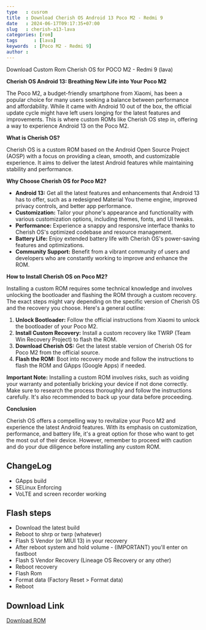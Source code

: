 ```yaml
---
type   : cusrom
title  : Download Cherish OS Android 13 Poco M2 - Redmi 9
date   : 2024-06-17T09:17:35+07:00
slug   : cherish-a13-lava
categories: [rom]
tags      : [lava]
keywords  : [Poco M2 - Redmi 9]
author : 
---
```


Download Custom Rom Cherish OS for POCO M2 - Redmi 9 (lava)

**Cherish OS Android 13: Breathing New Life into Your Poco M2**

The Poco M2, a budget-friendly smartphone from Xiaomi, has been a popular choice for many users seeking a balance between performance and affordability. While it came with Android 10 out of the box, the official update cycle might have left users longing for the latest features and improvements. This is where custom ROMs like Cherish OS step in, offering a way to experience Android 13 on the Poco M2.

**What is Cherish OS?**

Cherish OS is a custom ROM based on the Android Open Source Project (AOSP) with a focus on providing a clean, smooth, and customizable experience. It aims to deliver the latest Android features while maintaining stability and performance.

**Why Choose Cherish OS for Poco M2?**

* **Android 13:** Get all the latest features and enhancements that Android 13 has to offer, such as a redesigned Material You theme engine, improved privacy controls, and better app performance.
* **Customization:** Tailor your phone's appearance and functionality with various customization options, including themes, fonts, and UI tweaks.
* **Performance:** Experience a snappy and responsive interface thanks to Cherish OS's optimized codebase and resource management.
* **Battery Life:** Enjoy extended battery life with Cherish OS's power-saving features and optimizations.
* **Community Support:** Benefit from a vibrant community of users and developers who are constantly working to improve and enhance the ROM.

**How to Install Cherish OS on Poco M2?**

Installing a custom ROM requires some technical knowledge and involves unlocking the bootloader and flashing the ROM through a custom recovery. The exact steps might vary depending on the specific version of Cherish OS and the recovery you choose. Here's a general outline:

1. **Unlock Bootloader:** Follow the official instructions from Xiaomi to unlock the bootloader of your Poco M2.
2. **Install Custom Recovery:** Install a custom recovery like TWRP (Team Win Recovery Project) to flash the ROM.
3. **Download Cherish OS:** Get the latest stable version of Cherish OS for Poco M2 from the official source.
4. **Flash the ROM:** Boot into recovery mode and follow the instructions to flash the ROM and GApps (Google Apps) if needed.

**Important Note:** Installing a custom ROM involves risks, such as voiding your warranty and potentially bricking your device if not done correctly. Make sure to research the process thoroughly and follow the instructions carefully. It's also recommended to back up your data before proceeding.

**Conclusion**

Cherish OS offers a compelling way to revitalize your Poco M2 and experience the latest Android features. With its emphasis on customization, performance, and battery life, it's a great option for those who want to get the most out of their device. However, remember to proceed with caution and do your due diligence before installing any custom ROM.

## ChangeLog
- GApps build
- SELinux Enforcing
- VoLTE and screen recorder working

## Flash steps
- Download the latest build
- Reboot to shrp or twrp (whatever)
- Flash S Vendor (or MIUI 13) in your recovery
- After reboot system and hold volume  - (IMPORTANT) you'll enter on fastboot
- Flash S Vendor Recovery (Lineage OS Recovery or any other)
- Reboot recovery
- Flash Rom
- Format data (Factory Reset > Format data)
- Reboot

## Download Link
[Download ROM](https://www.pling.com/p/1599917/)
